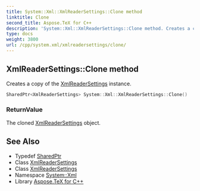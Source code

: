 ```yaml
---
title: System::Xml::XmlReaderSettings::Clone method
linktitle: Clone
second_title: Aspose.TeX for C++
description: 'System::Xml::XmlReaderSettings::Clone method. Creates a copy of the XmlReaderSettings instance in C++.'
type: docs
weight: 3800
url: /cpp/system.xml/xmlreadersettings/clone/
---
```

## XmlReaderSettings::Clone method


Creates a copy of the [XmlReaderSettings](../) instance.

```cpp
SharedPtr<XmlReaderSettings> System::Xml::XmlReaderSettings::Clone()
```


### ReturnValue

The cloned [XmlReaderSettings](../) object.

## See Also

* Typedef [SharedPtr](../../../system/sharedptr/)
* Class [XmlReaderSettings](../)
* Class [XmlReaderSettings](../)
* Namespace [System::Xml](../../)
* Library [Aspose.TeX for C++](../../../)
